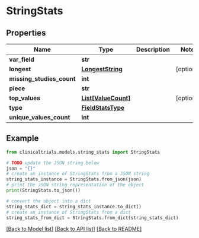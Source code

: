 # StringStats


## Properties

Name | Type | Description | Notes
------------ | ------------- | ------------- | -------------
**var_field** | **str** |  | 
**longest** | [**LongestString**](LongestString.md) |  | [optional] 
**missing_studies_count** | **int** |  | 
**piece** | **str** |  | 
**top_values** | [**List[ValueCount]**](ValueCount.md) |  | [optional] 
**type** | [**FieldStatsType**](FieldStatsType.md) |  | 
**unique_values_count** | **int** |  | 

## Example

```python
from clinicaltrials.models.string_stats import StringStats

# TODO update the JSON string below
json = "{}"
# create an instance of StringStats from a JSON string
string_stats_instance = StringStats.from_json(json)
# print the JSON string representation of the object
print(StringStats.to_json())

# convert the object into a dict
string_stats_dict = string_stats_instance.to_dict()
# create an instance of StringStats from a dict
string_stats_from_dict = StringStats.from_dict(string_stats_dict)
```
[[Back to Model list]](../README.md#documentation-for-models) [[Back to API list]](../README.md#documentation-for-api-endpoints) [[Back to README]](../README.md)


